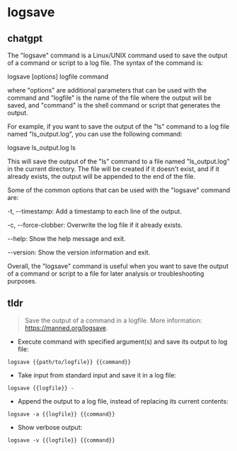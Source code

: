 # logsave 
## chatgpt 
The "logsave" command is a Linux/UNIX command used to save the output of a command or script to a log file. The syntax of the command is:

logsave [options] logfile command

where "options" are additional parameters that can be used with the command and "logfile" is the name of the file where the output will be saved, and "command" is the shell command or script that generates the output.

For example, if you want to save the output of the "ls" command to a log file named "ls_output.log", you can use the following command:

logsave ls_output.log ls

This will save the output of the "ls" command to a file named "ls_output.log" in the current directory. The file will be created if it doesn't exist, and if it already exists, the output will be appended to the end of the file.

Some of the common options that can be used with the "logsave" command are:

-t, --timestamp: Add a timestamp to each line of the output.

-c, --force-clobber: Overwrite the log file if it already exists.

--help: Show the help message and exit.

--version: Show the version information and exit.

Overall, the "logsave" command is useful when you want to save the output of a command or script to a file for later analysis or troubleshooting purposes. 

## tldr 
 
> Save the output of a command in a logfile.
> More information: <https://manned.org/logsave>.

- Execute command with specified argument(s) and save its output to log file:

`logsave {{path/to/logfile}} {{command}}`

- Take input from standard input and save it in a log file:

`logsave {{logfile}} -`

- Append the output to a log file, instead of replacing its current contents:

`logsave -a {{logfile}} {{command}}`

- Show verbose output:

`logsave -v {{logfile}} {{command}}`
